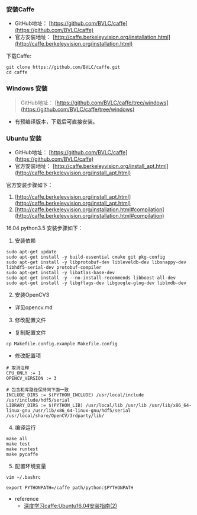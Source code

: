 ### 安装Caffe

* GitHub地址： [https://github.com/BVLC/caffe](https://github.com/BVLC/caffe)
* 官方安装地址： [http://caffe.berkeleyvision.org/installation.html](http://caffe.berkeleyvision.org/installation.html)

下载Caffe:
  ```
  git clone https://github.com/BVLC/caffe.git
  cd caffe
  ```


### Windows 安装

> GitHub地址： [https://github.com/BVLC/caffe/tree/windows](https://github.com/BVLC/caffe/tree/windows)

* 有预编译版本，下载后可直接安装。


### Ubuntu 安装

* GitHub地址： [https://github.com/BVLC/caffe](https://github.com/BVLC/caffe)
* 官方安装地址： [http://caffe.berkeleyvision.org/install_apt.html](http://caffe.berkeleyvision.org/install_apt.html)

官方安装步骤如下：
1. [http://caffe.berkeleyvision.org/install_apt.html](http://caffe.berkeleyvision.org/install_apt.html)
2. [http://caffe.berkeleyvision.org/installation.html#compilation](http://caffe.berkeleyvision.org/installation.html#compilation)

16.04 python3.5 安装步骤如下：
1. 安装依赖
  ```
  sudo apt-get update
  sudo apt-get install -y build-essential cmake git pkg-config
  sudo apt-get install -y libprotobuf-dev libleveldb-dev libsnappy-dev libhdf5-serial-dev protobuf-compiler
  sudo apt-get install -y libatlas-base-dev
  sudo apt-get install -y --no-install-recommends libboost-all-dev
  sudo apt-get install -y libgflags-dev libgoogle-glog-dev liblmdb-dev
  ```

2. 安装OpenCV3
  * 详见opencv.md

3. 修改配置文件
  * 复制配置文件
  ```
  cp Makefile.config.example Makefile.config
  ```
  * 修改配置项
  ```
  # 取消注释
  CPU_ONLY := 1
  OPENCV_VERSION := 3
 
  # 包含和库路径保持同下面一致
  INCLUDE_DIRS := $(PYTHON_INCLUDE) /usr/local/include /usr/include/hdf5/serial
  LIBRARY_DIRS := $(PYTHON_LIB) /usr/local/lib /usr/lib /usr/lib/x86_64-linux-gnu /usr/lib/x86_64-linux-gnu/hdf5/serial /usr/local/share/OpenCV/3rdparty/lib/
  ```
4. 编译运行
  ```
  make all
  make test
  make runtest
  make pycaffe
  ```
  
5. 配置环境变量
  ```
  vim ~/.bashrc
  ```
  ```
  export PYTHONPATH=/caffe path/python:$PYTHONPATH
  ```
  

* reference
  * [深度学习caffe:Ubuntu16.04安装指南(2)](http://www.cnblogs.com/AbcFly/p/6306201.html)

